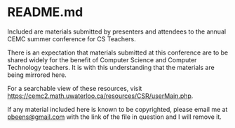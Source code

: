 # README.md

Included are materials submitted by presenters and attendees to the annual CEMC summer conference for CS Teachers.

There is an expectation that materials submitted at this conference are to be shared widely for the benefit of Computer Science and Computer Technology teachers. It is with this understanding that the materials are being mirrored here.

For a searchable view of these resources, visit <https://cemc2.math.uwaterloo.ca/resources/CSR/userMain.php>.

If any material included here is known to be copyrighted, please email me at pbeens@gmail.com with the link of the file in question and I will remove it.
